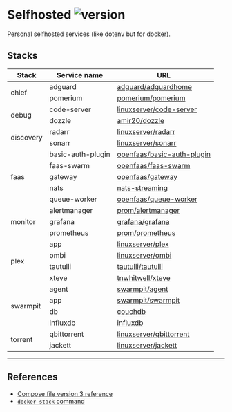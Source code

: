 Selfhosted ![version](https://img.shields.io/github/package-json/v/hobroker/selfhosted)
===

Personal selfhosted services (like dotenv but for docker).

Stacks
---


<table>
  <thead>
    <tr>
      <th>Stack</th>
      <th>Service name</th>
      <th>URL</th>
    </tr>
  </thead>
    <tbody>
      <tr>
    <td rowspan=2>chief</td>
    <td>adguard</td>
    <td><a href="https://hub.docker.com/r/adguard/adguardhome">adguard/adguardhome</a></td>
  </tr>
  <tr>
    <td>pomerium</td>
    <td><a href="https://hub.docker.com/r/pomerium/pomerium">pomerium/pomerium</a></td>
  </tr>
<tr>
    <td rowspan=2>debug</td>
    <td>code-server</td>
    <td><a href="https://hub.docker.com/r/linuxserver/code-server">linuxserver/code-server</a></td>
  </tr>
  <tr>
    <td>dozzle</td>
    <td><a href="https://hub.docker.com/r/amir20/dozzle">amir20/dozzle</a></td>
  </tr>
<tr>
    <td rowspan=2>discovery</td>
    <td>radarr</td>
    <td><a href="https://hub.docker.com/r/linuxserver/radarr">linuxserver/radarr</a></td>
  </tr>
  <tr>
    <td>sonarr</td>
    <td><a href="https://hub.docker.com/r/linuxserver/sonarr">linuxserver/sonarr</a></td>
  </tr>
<tr>
    <td rowspan=5>faas</td>
    <td>basic-auth-plugin</td>
    <td><a href="https://hub.docker.com/r/openfaas/basic-auth-plugin">openfaas/basic-auth-plugin</a></td>
  </tr>
  <tr>
    <td>faas-swarm</td>
    <td><a href="https://hub.docker.com/r/openfaas/faas-swarm">openfaas/faas-swarm</a></td>
  </tr>
    <tr>
    <td>gateway</td>
    <td><a href="https://hub.docker.com/r/openfaas/gateway">openfaas/gateway</a></td>
  </tr>
    <tr>
    <td>nats</td>
    <td><a href="https://hub.docker.com/r/nats-streaming">nats-streaming</a></td>
  </tr>
    <tr>
    <td>queue-worker</td>
    <td><a href="https://hub.docker.com/r/openfaas/queue-worker">openfaas/queue-worker</a></td>
  </tr>
<tr>
    <td rowspan=3>monitor</td>
    <td>alertmanager</td>
    <td><a href="https://hub.docker.com/r/prom/alertmanager">prom/alertmanager</a></td>
  </tr>
  <tr>
    <td>grafana</td>
    <td><a href="https://hub.docker.com/r/grafana/grafana">grafana/grafana</a></td>
  </tr>
    <tr>
    <td>prometheus</td>
    <td><a href="https://hub.docker.com/r/prom/prometheus">prom/prometheus</a></td>
  </tr>
<tr>
    <td rowspan=4>plex</td>
    <td>app</td>
    <td><a href="https://hub.docker.com/r/linuxserver/plex">linuxserver/plex</a></td>
  </tr>
  <tr>
    <td>ombi</td>
    <td><a href="https://hub.docker.com/r/linuxserver/ombi">linuxserver/ombi</a></td>
  </tr>
    <tr>
    <td>tautulli</td>
    <td><a href="https://hub.docker.com/r/tautulli/tautulli">tautulli/tautulli</a></td>
  </tr>
    <tr>
    <td>xteve</td>
    <td><a href="https://hub.docker.com/r/tnwhitwell/xteve">tnwhitwell/xteve</a></td>
  </tr>
<tr>
    <td rowspan=4>swarmpit</td>
    <td>agent</td>
    <td><a href="https://hub.docker.com/r/swarmpit/agent">swarmpit/agent</a></td>
  </tr>
  <tr>
    <td>app</td>
    <td><a href="https://hub.docker.com/r/swarmpit/swarmpit">swarmpit/swarmpit</a></td>
  </tr>
    <tr>
    <td>db</td>
    <td><a href="https://hub.docker.com/r/couchdb">couchdb</a></td>
  </tr>
    <tr>
    <td>influxdb</td>
    <td><a href="https://hub.docker.com/r/influxdb">influxdb</a></td>
  </tr>
<tr>
    <td rowspan=2>torrent</td>
    <td>qbittorrent</td>
    <td><a href="https://hub.docker.com/r/linuxserver/qbittorrent">linuxserver/qbittorrent</a></td>
  </tr>
  <tr>
    <td>jackett</td>
    <td><a href="https://hub.docker.com/r/linuxserver/jackett">linuxserver/jackett</a></td>
  </tr>
    </tbody>
</table>

---

References
---
 - [Compose file version 3 reference](https://docs.docker.com/compose/compose-file/)
 - [`docker stack` command](https://docs.docker.com/engine/reference/commandline/stack/)
